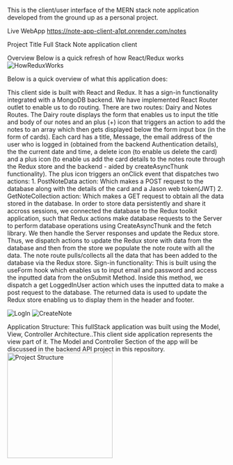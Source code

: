 This is the client/user interface of the MERN stack note application developed from the ground up as a personal project.

Live WebApp
https://note-app-client-a1pt.onrender.com/notes

Project Title
Full Stack Note application client

Overview
Below is a quick refresh of how React/Redux works
![HowReduxWorks](https://github.com/Stephen-Afari/note_app_client/assets/62534292/fb57e1ea-fa3b-443a-9b71-ffd5a8dc7c73)

Below is a quick overview of what this application does:

This client side is built with React and Redux. It has a sign-in functionality integrated with a MongoDB backend. We have implemented React Router outlet to enable us to do routing. There are two routes: Dairy and Notes Routes. The Dairy route displays the form that enables us to input the title and body of our notes and an plus (+) icon that triggers an action to add the notes to an array which then gets displayed below the form input box (in the form of cards). Each card has a title, Message, the email address of the user who is logged in  (obtained from the backend Authentication details), the the current date and time, a delete icon (to enable us delete the card) and a plus icon (to enable us add the card details to the notes route through the Redux store and the backend - aided by createAsyncThunk functionality). The plus icon triggers an onClick event that dispatches two actions: 1. PostNoteData action: Which makes a POST request to the database along with the details of the card and a Jason web token(JWT) 2. GetNoteCollection action: Which makes a GET request to obtain all the data stored in the database.
In order to store data persistently and share it accross sessions, we connected the database to the Redux toolkit application, such that Redux actions make database requests to the Server to perform database operations using CreateAsyncThunk and the fetch library. We then handle the Server responses and update the Redux store. Thus, we dispatch actions to update the Redux store with data from the database and then from the store we populate the note route with all the data.
The note route pulls/collects all the data that has been added to the database via the Redux store.
Sign-in functionality: This is built using the useForm hook which enables us to input email and password and access the inputted data from the onSubmit Method. Inside this method, we dispatch a get LoggedInUser action which uses the inputted data to make a post request to the database. The returned data is used to update the Redux store enabling us to display them in the header and footer.

![LogIn](https://github.com/Stephen-Afari/note_app_client/assets/62534292/8aa1d0d0-74a4-4cd3-999d-a60aa45363cf)
![CreateNote](https://github.com/Stephen-Afari/note_app_client/assets/62534292/356a1989-48e4-438f-82d2-f26287b3723b)

Application Structure:
This fullStack application was built using the Model, View, Controller Architecture..This client side application represents the view part of it. The Model and Controller Section of the app will be discussed in the backend API project in this repository.
<img width="242" alt="Project Structure" src="https://github.com/Stephen-Afari/note_app_client/assets/62534292/7e8b4568-5f50-431b-8a53-bb393a75083f">




